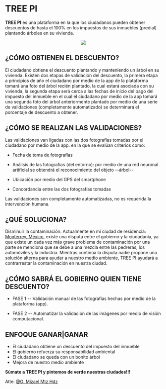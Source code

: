 # TREE PI

**TREE PI** es una plataforma en la que los ciudadanos pueden obtener descuentos de hasta el 100% en los impuestos de sus inmuebles (predial) plantando árboles en su vivienda.

<p align="center">
  <img src="https://raw.githubusercontent.com/martinezmizael/TREE-PI/master/Captura.PNG">
</p>

## ¿CÓMO OBTIENEN EL DESCUENTO?

El ciudadano obtiene el descuento plantando y manteniendo un árbol en su vivienda. Existen dos etapas de validación del descuento, la primera etapa a principios de año el ciudadano por medio de la app de la plataforma tomará una foto del árbol recién plantado, la cual estará asociada con su vivienda, la segunda etapa será cerca a las fechas de inicio del pago del impuesto del inmueble en el cual el ciudadano por medio de la app tomará una segunda foto del árbol anteriormente plantado por medio de una serie de validaciones (completamente automatizado) se determinará el porcentaje de descuento a obtener.

## ¿CÓMO SE REALIZAN LAS VALIDACIONES?

Las validaciones van ligadas con las dos fotografías tomadas por el ciudadano por medio de la app. en la que se evalúan criterios como:

-   Fecha de toma de fotografías
    
-   Análisis de las fotografías (del entorno): por medio de una red neuronal artificial se obtendrá el reconocimiento del objeto --árbol--
    
-   Ubicación por medio del GPS del smartphone
    
-   Concordancia entre las dos fotografías tomadas
    

Las validaciones son completamente automatizadas, no es requerida la intervención humana.

## ¿QUÉ SOLUCIONA?

Disminuir la contaminación. Actualmente en mi ciudad de residencia: [Monterrey, México](https://www.google.com/search?q=contaminaci%C3%B3n%20monterrey%20m%C3%A9xico), existe una disputa entre el gobierno y la ciudadanía, ya que existe un cada vez más grave problema de contaminación por una parte se menciona que se debe a una mezcla entre las pedreras, los automóviles y la industria. Mientras continúa la disputa nadie propone una solución alterna para ayudar a nuestro medio ambiente, TREE PI ayudará a contrarrestar la contaminación en nuestra ciudad.

## ¿CÓMO SABRÁ EL GOBIERNO QUIEN TIENE DESCUENTO?

-   FASE 1
--   Validación manual de las fotografías hechas por medio de la plataforma (app).
    

-   FASE 2
--   Automatizar la validación de las imágenes por medio de visión computacional.

## ENFOQUE GANAR|GANAR

-   El ciudadano obtiene un descuento del impuesto del inmueble
-   El gobierno refuerza su responsabilidad ambiental
-   El ciudadano se queda con un bonito árbol
-   Mejora de nuestro medio ambiente









**Súmate a TREE PI y pintemos de verde nuestras ciudades!!!**

Atte:  [@G. Mizael Mtz Hdz](https://github.com/martinezmizael)
